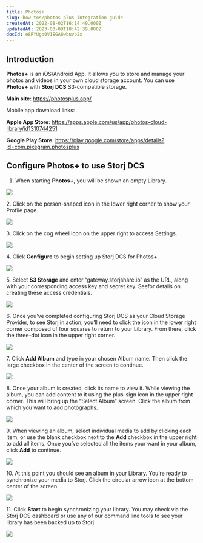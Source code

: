 ```yaml
---
title: Photos+
slug: how-tos/photos-plus-integration-guide
createdAt: 2022-08-02T16:14:49.000Z
updatedAt: 2023-03-09T18:42:39.000Z
docId: e8RYUgo0V1EGA6wbuvb2x
---
```


## Introduction

**Photos+** is an iOS/Android App. It allows you to store and manage your photos and videos in your own cloud storage account. You can use **Photos+** with **Storj DCS** S3-compatible storage.

**Main site**: <https://photosplus.app/>

Mobile app download links:

**Apple App Store**: <https://apps.apple.com/us/app/photos-cloud-library/id1310744251>

**Google Play Store**: <https://play.google.com/store/apps/details?id=com.pixegram.photosplus>

## Configure Photos+ to use Storj DCS

1.  When starting **Photos+**, you will be shown an empty Library.

![](https://archbee-image-uploads.s3.amazonaws.com/kv3plx2xmXcUGcVl4Lttj/utqlQk3YxL60YZ5gWsSwK_img2807.png)




2\. Click on the person-shaped icon in the lower right corner to show your Profile page.

![](https://archbee-image-uploads.s3.amazonaws.com/kv3plx2xmXcUGcVl4Lttj/a5v_k_PKDJqIsxs1DGfD1_img2808.png)

3\. Click on the cog wheel icon on the upper right to access Settings.

![](https://archbee-image-uploads.s3.amazonaws.com/kv3plx2xmXcUGcVl4Lttj/WTySRmSPRk7ew95G59r2C_imgedaea36c758c-1-2.jpeg)

4\. Click **Configure** to begin setting up Storj DCS for Photos+.

![](https://archbee-image-uploads.s3.amazonaws.com/kv3plx2xmXcUGcVl4Lttj/yXxrIf3BXor9m9KsqPY6W_imgf65448a9a594-1.jpeg)

5\. Select **S3 Storage** and enter “gateway.storjshare.io” as the URL, along with your corresponding access key and secret key. See[](docId\:AsyYcUJFbO1JI8-Tu8tW3)for details on creating these access credentials.

![](https://archbee-image-uploads.s3.amazonaws.com/kv3plx2xmXcUGcVl4Lttj/zIpOoL3wJvmashUj-iHjB_img419569e7945f-1.jpeg)

6\. Once you’ve completed configuring Storj DCS as your Cloud Storage Provider, to see Storj in action, you’ll need to click the icon in the lower right corner composed of four squares to return to your Library. From there, click the three-dot icon in the upper right corner.

![](https://archbee-image-uploads.s3.amazonaws.com/kv3plx2xmXcUGcVl4Lttj/UGNi_XIgzeXZMqdxT_e6Y_img2812.png)

7\. Click **Add Album** and type in your chosen Album name. Then click the large checkbox in the center of the screen to continue.

![](https://archbee-image-uploads.s3.amazonaws.com/kv3plx2xmXcUGcVl4Lttj/nGx6MrNH0jddwuOyCkMpN_img2830.png)

8\. Once your album is created, click its name to view it. While viewing the album, you can add content to it using the plus-sign icon in the upper right corner. This will bring up the “Select Album” screen. Click the album from which you want to add photographs.

![](https://archbee-image-uploads.s3.amazonaws.com/kv3plx2xmXcUGcVl4Lttj/GKmxVS6gEwcqADIQOf6Di_img2865.png)

9\. When viewing an album, select individual media to add by clicking each item, or use the blank checkbox next to the **Add** checkbox in the upper right to add all items. Once you’ve selected all the items your want in your album, click **Add** to continue.

![](https://archbee-image-uploads.s3.amazonaws.com/kv3plx2xmXcUGcVl4Lttj/fKryepsJ2ygBUCb7NplLE_img2863.png)

10\. At this point you should see an album in your Library. You’re ready to synchronize your media to Storj. Click the circular arrow icon at the bottom center of the screen.

![](https://archbee-image-uploads.s3.amazonaws.com/kv3plx2xmXcUGcVl4Lttj/TMipi78UFMC_XlLSWX_W1_img2806.png)

11\. Click **Start** to begin synchronizing your library. You may check via the Storj DCS dashboard or use any of our command line tools to see your library has been backed up to Storj.

![](https://archbee-image-uploads.s3.amazonaws.com/kv3plx2xmXcUGcVl4Lttj/tEymuK4I_atEURjaPffbs_img2866.png)

